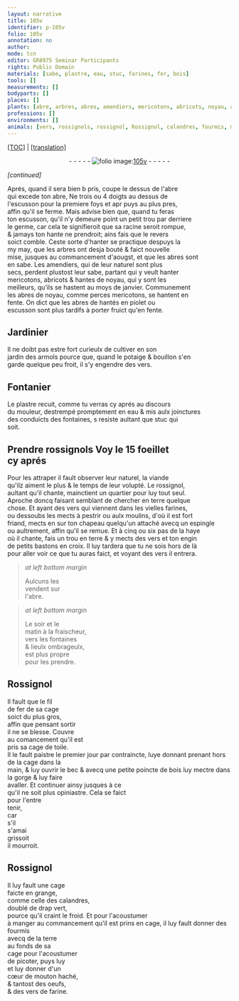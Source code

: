 ```yaml
---
layout: narrative
title: 105v
identifier: p-105v
folio: 105v
annotation: no
author:
mode: tcn
editor: GR8975 Seminar Participants
rights: Public Domain
materials: [sabe, plastre, eau, stuc, farines, fer, bois]
tools: []
measurements: []
bodyparts: []
places: []
plants: [abre, arbres, abres, amendiers, mericotons, abricots, noyau, abres de noyau, perces mericotons, armols]
professions: []
environments: []
animals: [vers, rossignols, rossignol, Rossignol, calandres, fourmis, mouton, vers de farine]
---
```


 <p><a href="{{ site.baseurl }}/normalized/">[TOC]</a> | <a href="{{ site.baseurl }}/texts/p-105v_tl/" target="_blank">[translation]</a></p><div class="folio" align="center">- - - - - <a href="http://gallica.bnf.fr/ark:/12148/btv1b10500001g/f216.image" target="_blank"><img src="https://cu-mkp.github.io/2017-workshop-edition/assets/photo-icon.png" alt="folio image: " style="display:inline-block; margin-bottom:-3px;"/>105v</a> - - - - - </div>  
 
*[continued]*
  
Aprés, quand il sera bien <span class="del">b</span> pris, coupe le dessus de l'<span class="pa">abre</span><br/> qui excede ton <span class="pa">abre</span>, <span class="del">Ne</span> trois ou 4 doigts au dessus de<br/> l'escusson pour la premiere foys et <span class="del">apr</span> puys au plus pres,<br/> affin qu'il se ferme. Mais advise bien que, quand tu feras<br/> ton escusson, qu'il n'y demeure point un petit trou par derriere<br/> le germe, car cela te signifieroit que sa racine seroit rompue,<br/> & jamays ton hante ne prendroit; ains fais que le revers<br/> soict comble. Ceste sorte d'hanter se practique despuys la<br/> my may, que les <span class="pa">arbres</span> ont desja bouté & faict nouvelle<br/> mise, jusques au commancem<span class="exp">ent</span> d'aougst, et que les <span class="pa">abres</span> sont<br/> en sabe. Les <span class="pa">amendiers</span>, qui de leur naturel sont plus<br/> secs, perdent plustost leur <span class="m">sabe</span>, partant qui y veult ha<span class="exp">n</span>ter<br/> <span class="pa">mericotons</span>, <span class="pa">abricots</span> & hantes de <span class="pa">noyau</span>, qui y sont les<br/> meilleurs, qu’ils se hastent au moys de janvier. Co<span class="exp">mmun</span>em<span class="exp">ent</span><br/> les <span class="pa">abres de noyau</span>, co<span class="exp">mm</span>e <span class="pa">perces mericotons</span>, se hantent en<br/> fente. On dict que les <span class="pa">abres</span> <span class="del">de</span> hantés en piolet ou<br/> escusson sont plus tardifs à porter fruict qu'en fente.
 
 
  

## Jardinier

 
Il ne doibt pas estre fort curieulx de cultiver en son<br/> jardin des <span class="pa">armols</span> pource <span class="add">que</span>, quand le potaige & bouillon s'en<br/> garde quelque peu froit, il s'y engendre des <span class="al">vers</span>.
 
 
  

## Fontanier

 
Le <span class="m">plastre</span> recuit, comme tu verras cy aprés au discours<br/> du mouleur, destrempé promptem<span class="exp">ent</span> en <span class="m">eau</span> & mis aulx joinctures<br/> des conduicts des fontaines, <span class="del">s</span> resiste aulta<span class="exp">n</span>t que <span class="m">stuc</span> qui <br/> soit.
 
 
  

## Prendre <span class="al">rossignols</span> <span class="add">Voy le 15 foeillet<br/> cy aprés</span>

 
Pour les attraper il fault observer leur naturel, la viande<br/> qu'ilz aiment le plus & le temps de leur volupté. Le <span class="al">rossignol</span>,<br/> aultant qu'il chante, mainctient un quartier pour luy tout seul.<br/> Aproche doncq faisant semblant de chercher en terre quelque<br/> chose. Et ayant des <span class="al">vers</span> qui viennent dans les vielles <span class="m">farines</span>,<br/> ou dessoubs les mects à pestrir ou aulx moulins, d'où il est fort<br/> friand, mects en sur ton chapeau quelqu'un attaché avecq un espingle<br/> ou aultrem<span class="exp">ent</span>, affin qu'il se remue. Et à cinq ou six pas de la haye<br/> où il chante, fais un trou en terre & y mects des <span class="al">vers</span> et ton engin<br/> de petits bastons en croix. Il luy tardera que tu ne sois hors de là<br/> pour aller voir ce que tu auras faict, et voya<span class="exp">n</span>t des <span class="al">vers</span> il entrera.
 
> *at left bottom margin*
> 
> 
>  Aulcuns les<br/> vendent sur<br/> l'<span class="pa">abre</span>.
 
> *at left bottom margin*
> 
> 
>  Le soir et le<br/> matin à la fraischeur,<br/> vers les fontaines<br/> & lieulx ombrageulx,<br/> est plus propre<br/> pour les prendre.
 
 
  

## <span class="al">Rossignol</span>

 
Il fault que le fil<br/> de <span class="m">fer</span> de sa cage<br/> soict du plus gros,<br/> affin que pensant sortir<br/> il ne se blesse. Couvre<br/> au coma<span class="exp">n</span>cem<span class="exp">ent</span> qu'il est<br/> pris sa cage de toile.<br/> Il le fault paistre le premier jour par co<span class="exp">n</span>traincte, l<span class="del">uy</span>e <span class="del">donnant</span> prenant hors de la cage dans la<br/> main, & luy ouvrir le bec & avecq une petite poincte de <span class="m">bois</span> luy mectre dans la gorge & luy faire<br/> avaller. Et co<span class="exp">n</span>tinuer ainsy jusques à ce<br/> qu'il ne soit plus opiniastre. Cela se faict<br/> pour l'entre<br/> tenir,<br/> car<br/> s'il<br/> s'amai<br/> grissoit<br/> il mourroit.
 
 
  

## <span class="al">Rossignol</span>

 
Il luy fault une cage<br/> faicte en gra<span class="exp">n</span>ge,<br/> co<span class="exp">mm</span>e celle des <span class="al">calandres</span>,<br/> doublé de drap vert,<br/> pource qu'il craint le froid. Et pour l'acoustumer<br/> à manger au commancem<span class="exp">ent</span> qu'il est prins en cage, il luy fault donner des <span class="al">fourmis</span><br/> avecq de la terre<br/> au fonds de sa<br/> cage pour l'acoustumer<br/> de picoter, <span class="del">puys luy</span><br/> et luy donner d'un<br/> cœur de <span class="al">mouton</span> haché,<br/> & tantost des oeufs,<br/> & des <span class="al">vers de farine</span>.
 
 